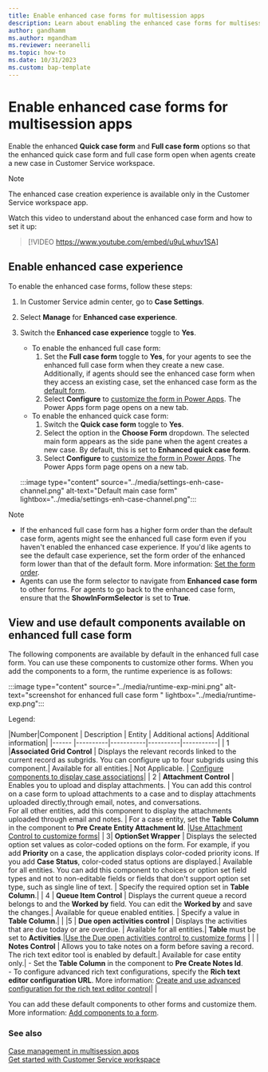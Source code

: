 ```yaml
---
title: Enable enhanced case forms for multisession apps 
description: Learn about enabling the enhanced case forms for multisession apps.
author: gandhamm 
ms.author: mgandham
ms.reviewer: neeranelli 
ms.topic: how-to 
ms.date: 10/31/2023 
ms.custom: bap-template 
---
```


# Enable enhanced case forms for multisession apps

Enable the enhanced **Quick case form** and **Full case form**  options so that the enhanced quick case form and full case form open when agents create a new case in Customer Service workspace.

> [!NOTE]
> The enhanced case creation experience is available only in the Customer Service workspace app.

Watch this video to understand about the enhanced case form and how to set it up:

> [!VIDEO https://www.youtube.com/embed/u9uLwhuv1SA]

## Enable enhanced case experience

To enable the enhanced case forms, follow these steps:

1. In Customer Service admin center, go to **Case Settings**.
1. Select **Manage** for **Enhanced case experience**.
1. Switch the **Enhanced case experience** toggle to **Yes**.
   - To enable the enhanced full case form:
      1. Set the **Full case form** toggle to **Yes**, for your agents to see the enhanced full case form when they create a new case. Additionally, if agents should see the enhanced case form when they access an existing case, set the enhanced case form as the [default form](/power-apps/maker/model-driven-apps/control-access-forms#set-the-form-order).
      1. Select **Configure** to [customize the form in Power Apps](/power-apps/maker/model-driven-apps/create-and-edit-forms). The Power Apps form page opens on a new tab. 
   - To enable the enhanced quick case form:
      1. Switch the **Quick case form** toggle to **Yes**.
      1. Select the option in the **Choose Form** dropdown. The selected main form appears as the side pane when the agent creates a new case. By default, this is set to **Enhanced quick case form**. 
      1. Select **Configure** to [customize the form in Power Apps](/power-apps/maker/model-driven-apps/create-and-edit-forms). The Power Apps form page opens on a new tab.

   :::image type="content" source="../media/settings-enh-case-channel.png" alt-text="Default main case form" lightbox="../media/settings-enh-case-channel.png":::

> [!NOTE]
> - If the enhanced full case form has a higher form order than the default case form, agents might see the enhanced full case form even if you haven't enabled the enhanced case experience. If you'd like agents to see the default case experience, set the form order of the enhanced form lower than that of the default form. More information: [Set the form order](/power-apps/maker/model-driven-apps/control-access-forms#set-the-form-order).
> - Agents can use the form selector to navigate from **Enhanced case form** to other forms. For agents to go back to the enhanced case form, ensure that the **ShowInFormSelector** is set to **True**.

## View and use default components available on enhanced full case form

The following components are available by default in the enhanced full case form. You can use these components to customize other forms. When you add the components to a form, the runtime experience is as follows:

 :::image type="content" source="../media/runtime-exp-mini.png" alt-text="screenshot for enhanced full case form " lightbox="../media/runtime-exp.png":::

Legend:

|Number|Component   | Description   | Entity   |  Additional actions| Additional information|
|------ |----------|-----------|----------|-----------|
| 1 |**Associated Grid Control** | Displays the relevant records linked to the current record as subgrids. You can configure up to four subgrids using this component.| Available for all entities.| Not Applicable. | [Configure components to display case associations](add-associated-grid-control.md)|
| 2 | **Attachment Control** | Enables you to upload and display attachments. | You can add this control on a case form to upload attachments to a case and to display attachments uploaded directly,through email, notes, and conversations.<br> For all other entities, add this component to display the attachments uploaded through email and notes. | For a case entity, set the **Table Column** in the component to **Pre Create Entity Attachment Id**. |[Use Attachment Control to customize forms](add-attachment-control.md)|
| 3| **OptionSet Wrapper** | Displays the selected option set values as color-coded options on the form. For example, if you add **Priority** on a case, the application displays color-coded priority icons. If you add **Case Status**, color-coded status options are displayed.| Available for all entities. You can add this component to choices or option set field types and not to non-editable fields or fields that don't support option set type, such as single line of text. | Specify the required option set in **Table Column**.| 
| 4 | **Queue Item Control** |  Displays the current queue a record belongs to and the **Worked by** field. You can edit the **Worked by** and save the changes.| Available for queue enabled entities. | Specify a value in **Table Column**.| |
|5 | **Due open activities control** |  Displays the activities that are due today or are overdue. | Available for all entities.| **Table** must be set to **Activities**.|[Use the Due open activities control to customize forms](add-due-open-activities.md) |
| | **Notes Control** | Allows you to take notes on a form before saving a record. The rich text editor tool is enabled by default.| Available for case entity only.| - Set the **Table Column** in the component to **Pre Create Notes Id**. <br> - To configure advanced rich text configurations, specify the **Rich text editor configuration URL**. More information: [Create and use advanced configuration for the rich text editor control](/power-apps/maker/model-driven-apps/rich-text-editor-control#create-and-use-advanced-configuration-for-the-rich-text-editor-control)| |


You can add these default components to other forms and customize them. More information: [Add components to a form](/power-apps/maker/model-driven-apps/add-move-configure-or-delete-components-on-form).


### See also

[Case management in multisession apps](../use/enh-casemgmt-csw.md)<br>
[Get started with Customer Service workspace](../implement/csw-overview.md)
